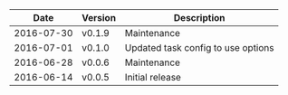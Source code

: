 | Date        | Version | Description |
| ----------- | ------- | ----------- |
| 2016-07-30  | v0.1.9  | Maintenance |
| 2016-07-01  | v0.1.0  | Updated task config to use options |
| 2016-06-28  | v0.0.6  | Maintenance |
| 2016-06-14  | v0.0.5  | Initial release |
